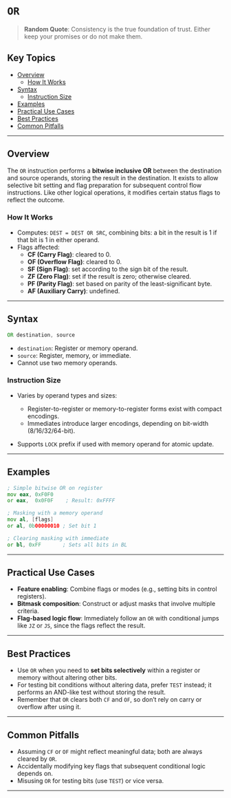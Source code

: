 # `OR`

> **Random Quote**: Consistency is the true foundation of trust. Either keep your promises or do not make them.

## Key Topics

- [Overview](#overview)
    - [How It Works](#how-it-works)
- [Syntax](#syntax)
    - [Instruction Size](#instruction-size)
- [Examples](#examples)
- [Practical Use Cases](#practical-use-cases)
- [Best Practices](#best-practices)
- [Common Pitfalls](#common-pitfalls)

---

## Overview

The `OR` instruction performs a **bitwise inclusive OR** between the destination and source operands, storing the result in the destination. It exists to allow selective bit setting and flag preparation for subsequent control flow instructions. Like other logical operations, it modifies certain status flags to reflect the outcome.  

### How It Works

- Computes: `DEST = DEST OR SRC`, combining bits: a bit in the result is 1 if that bit is 1 in either operand.  
- Flags affected:
  - **CF (Carry Flag)**: cleared to 0.
  - **OF (Overflow Flag)**: cleared to 0.
  - **SF (Sign Flag)**: set according to the sign bit of the result.
  - **ZF (Zero Flag)**: set if the result is zero; otherwise cleared.
  - **PF (Parity Flag)**: set based on parity of the least-significant byte.
  - **AF (Auxiliary Carry)**: undefined.

---

## Syntax

```asm
OR destination, source
```

* `destination`: Register or memory operand.
* `source`: Register, memory, or immediate.
* Cannot use two memory operands.

### Instruction Size

* Varies by operand types and sizes:

  * Register-to-register or memory-to-register forms exist with compact encodings.
  * Immediates introduce larger encodings, depending on bit-width (8/16/32/64-bit).
* Supports `LOCK` prefix if used with memory operand for atomic update.

---

## Examples

```asm
; Simple bitwise OR on register
mov eax, 0xF0F0
or eax,  0x0F0F    ; Result: 0xFFFF

; Masking with a memory operand
mov al, [flags]
or al, 0b00000010 ; Set bit 1

; Clearing masking with immediate
or bl, 0xFF       ; Sets all bits in BL
```

---

## Practical Use Cases

* **Feature enabling**: Combine flags or modes (e.g., setting bits in control registers).
* **Bitmask composition**: Construct or adjust masks that involve multiple criteria.
* **Flag-based logic flow**: Immediately follow an `OR` with conditional jumps like `JZ` or `JS`, since the flags reflect the result.

---

## Best Practices

* Use `OR` when you need to **set bits selectively** within a register or memory without altering other bits.
* For testing bit conditions without altering data, prefer `TEST` instead; it performs an AND-like test without storing the result.
* Remember that `OR` clears both `CF` and `OF`, so don’t rely on carry or overflow after using it.

---

## Common Pitfalls

* Assuming `CF` or `OF` might reflect meaningful data; both are always cleared by `OR`.
* Accidentally modifying key flags that subsequent conditional logic depends on.
* Misusing `OR` for testing bits (use `TEST`) or vice versa.

---
